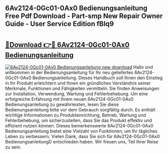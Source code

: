 ## 6Av2124-0Gc01-0Ax0 Bedienungsanleitung Free Pdf Download - Part-smp New Repair Owner Guide - User Service Edition fBIq9

# <h2><a href="http://df1x46.blite.top/?on=6Av2124-0Gc01-0Ax0+Bedienungsanleitung">🔗Download 👉🔴 6Av2124-0Gc01-0Ax0 Bedienungsanleitung</a></h2>

[![6Av2124-0Gc01-0Ax0 Bedienungsanleitung new download](https://i.imgur.com/lujVjoI.png)](http://df1x46.blite.top/?on=6Av2124-0Gc01-0Ax0+Bedienungsanleitung)
Hallo und willkommen in der Bedienungsanleitung für Ihr neu geliefertes 6Av2124-0Gc01-0Ax0 Bedienungsanleitung. Dieses Handbuch soll Ihnen den Einstieg in Ihr Produkt erleichtern und Ihnen ein gründliches Verständnis seiner Merkmale, Funktionen und Fähigkeiten vermitteln. Sie finden Anweisungen zur Installation, Verwendung, Wartung und Fehlerbehebung. Um eine erfolgreiche Erfahrung mit Ihrem neuen 6Av2124-0Gc01-0Ax0 Bedienungsanleitung zu gewährleisten, lesen Sie diese Bedienungsanleitung bitte vor dem Gebrauch sorgfältig durch. Es enthält wichtige Informationen zu Produkteinrichtung, Betrieb, Wartung und Fehlerbehebung, um sicherzustellen, dass Sie das Produkt effektiv und effizient nutzen können. Dieses bemerkenswerte 6Av2124-0Gc01-0Ax0 Bedienungsanleitung bietet eine Vielzahl von Funktionen, um Ihr tägliches Leben zu verbessern. Vielen Dank, dass Sie sich für 6Av2124-0Gc01-0Ax0 BedienungsanleitungD entschieden haben. Wir freuen uns, Teil Ihrer Reise zu sein.
